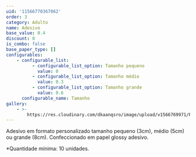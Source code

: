 ```yaml
---
uid: '11566770367062'
order: 3
category: Adulto
name: Adesivo
base_value: 0.4
discount: 0
is_combo: false
base_paper_type: []
configurables:
    - configurable_list:
          - configurable_list_option: Tamanho pequeno
            value: 0
          - configurable_list_option: Tamanho médio
            value: 0.3
          - configurable_list_option: Tamanho grande
            value: 0.6
      configurable_name: Tamanho
gallery:
    - >-
        https://res.cloudinary.com/dkaanqsro/image/upload/v1566769971/Papelaria%20adulto/Adesivo_2_calskr.jpg
---
```


Adesivo em formato personalizado tamanho pequeno (3cm), médio (5cm) ou grande
(8cm). Confeccionado em papel glossy adesivo.

\*Quantidade mínima: 10 unidades.
